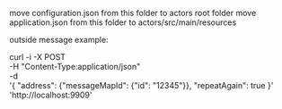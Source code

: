 move configuration.json from this folder to actors root folder
move application.json from this folder to actors/src/main/resources

outside message example:

curl -i -X POST \
  -H "Content-Type:application/json" \
  -d \
'{
 "address": {"messageMapId": {"id": "12345"}},
 "repeatAgain": true
}' \
'http://localhost:9909'

